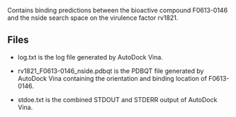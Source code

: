 Contains binding predictions between the bioactive compound F0613-0146 and the nside search space on the virulence factor rv1821.

## Files

- log.txt is the log file generated by AutoDock Vina.

- rv1821_F0613-0146_nside.pdbqt is the PDBQT file generated by AutoDock Vina containing the orientation and binding location of F0613-0146.

- stdoe.txt is the combined STDOUT and STDERR output of AutoDock Vina.


